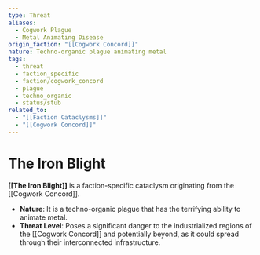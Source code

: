 ```yaml
---
type: Threat
aliases:
  - Cogwork Plague
  - Metal Animating Disease
origin_faction: "[[Cogwork Concord]]"
nature: Techno-organic plague animating metal
tags:
  - threat
  - faction_specific
  - faction/cogwork_concord
  - plague
  - techno_organic
  - status/stub
related_to:
  - "[[Faction Cataclysms]]"
  - "[[Cogwork Concord]]"
---
```

# The Iron Blight

**[[The Iron Blight]]** is a faction-specific cataclysm originating from the [[Cogwork Concord]].

* **Nature**: It is a techno-organic plague that has the terrifying ability to animate metal.
* **Threat Level**: Poses a significant danger to the industrialized regions of the [[Cogwork Concord]] and potentially beyond, as it could spread through their interconnected infrastructure.